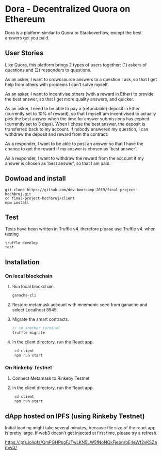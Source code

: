 # Dora - Decentralized Quora on Ethereum

Dora is a platform similar to Quora or Stackoverflow, except the best answers get you paid.


## User Stories

Like Quora, this platform brings 2 types of users together:
(1) askers of questions and
(2) responders to questions.

As an asker, I want to crowdsource answers to a question I ask, so that I get help from others with problems I can't solve myself.

As an asker, I want to incentivise others (with a reward in Ether) to provide the best answer, so that I get more quality answers, and quicker.

As an asker, I need to be able to pay a (refundable) deposit in Ether (currently set to 10% of reward), so that I myself am incentivised to actually pick the best answer when the time for answer submissions has expired (currently set to 3 days). When I chose the best answer, the deposit is transferred back to my account. If nobody answered my question, I can withdraw the deposit and reward from the contract.

As a responder, I want to be able to post an answer so that I have the chance to get the reward if my answer is chosen as 'best answer'. 

As a responder, I want to withdraw the reward from the account if my answer is chosen as 'best answer', so that I am paid.

## Dowload and install
```
git clone https://github.com/dev-bootcamp-2019/final-project-hochbruj.git
cd final-project-hochbruj/client
npm install
```

## Test

Tests have been written in Truffle v4. therefore please use Truffle v4. when testing

```
truffle develop
test
```

## Installation

### On local blockchain

1. Run local blockchain.
    ```javascript
    ganache-cli
    ```
2. Restore metamask account with mnemonic seed from ganache and select Localhost 8545.

3. Migrate the smart contracts.
    ```javascript
    // in another terminal
    truffle migrate
    ```
4. In the client directory, run the React app. 
   ```javascript
    cd client
    npm run start
   ```

### On Rinkeby Testnet

1. Connect Metamask to Rinkeby Testnet

2. In the client directory, run the React app. 
   ```javascript
    cd client
    npm run start
   ```

## dApp hosted on IPFS (using Rinkeby Testnet)

Initial loading might take several minutes, because file size of the react app is pretty large.
If web3 doesn't get injected at first time, please try a refresh.

https://ipfs.io/ipfs/QmPGHPogFJTwLKN5LW5fNoNQkFjebnrbE4eWf2yKSZamwG/


